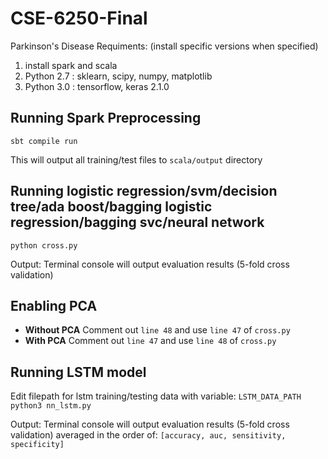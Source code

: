 # CSE-6250-Final
Parkinson's Disease
Requiments: (install specific versions when specified)
1) install spark and scala 
2) Python 2.7 : sklearn, scipy, numpy, matplotlib
3) Python 3.0 : tensorflow, keras 2.1.0

## Running Spark Preprocessing
`sbt compile run`

This will output all training/test files to `scala/output` directory

## Running logistic regression/svm/decision tree/ada boost/bagging logistic regression/bagging svc/neural network
`python cross.py`

Output:
Terminal console will output evaluation results (5-fold cross validation)

## Enabling PCA
* **Without PCA** Comment out `line 48` and use `line 47` of `cross.py`
* **With PCA** Comment out `line 47` and use `line 48` of `cross.py`

## Running LSTM model
Edit filepath for lstm training/testing data with variable: `LSTM_DATA_PATH`
`python3 nn_lstm.py`

Output:
Terminal console will output evaluation results (5-fold cross validation) averaged in the order of:
`[accuracy, auc, sensitivity, specificity]`


